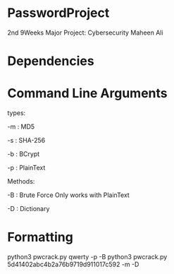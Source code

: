 # PasswordProject 
2nd 9Weeks Major Project: Cybersecurity
Maheen Ali 

# Dependencies 

# Command Line Arguments 
types:

-m : MD5

-s : SHA-256

-b : BCrypt

-p : PlainText

Methods:

-B : Brute Force Only works with PlainText

-D : Dictionary

# Formatting 

python3 pwcrack.py qwerty -p -B
python3 pwcrack.py 5d41402abc4b2a76b9719d911017c592 -m -D

